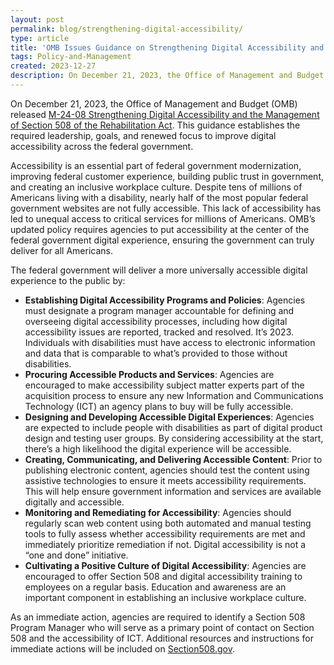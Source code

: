 ```yaml
---
layout: post
permalink: blog/strengthening-digital-accessibility/
type: article
title: 'OMB Issues Guidance on Strengthening Digital Accessibility and the Management of Section 508'
tags: Policy-and-Management
created: 2023-12-27
description: On December 21, 2023, the Office of Management and Budget (OMB) released M-24-08 Strengthening Digital Accessibility and the Management of Section 508 of the Rehabilitation Act. This guidance establishes the required leadership, goals, and renewed focus to improve digital accessibility across the federal government.
---
```

On December 21, 2023, the Office of Management and Budget (OMB) released [M-24-08 Strengthening Digital Accessibility and the Management of Section 508 of the Rehabilitation Act](https://www.whitehouse.gov/omb/management/ofcio/m-24-08-strengthening-digital-accessibility-and-the-management-of-section-508-of-the-rehabilitation-act/). This guidance establishes the required leadership, goals, and renewed focus to improve digital accessibility across the federal government. 

Accessibility is an essential part of federal government modernization, improving federal customer experience, building public trust in government, and creating an inclusive workplace culture. Despite tens of millions of Americans living with a disability, nearly half of the most popular federal government websites are not fully accessible. This lack of accessibility has led to unequal access to critical services for millions of Americans. OMB’s updated policy requires agencies to put accessibility at the center of the federal government digital experience, ensuring the government can truly deliver for all Americans.

The federal government will deliver a more universally accessible digital experience to the public by:
  * **Establishing Digital Accessibility Programs and Policies**: Agencies must designate a program manager accountable for defining and overseeing digital accessibility processes, including how digital accessibility issues are reported, tracked and resolved. It’s 2023. Individuals with disabilities must have access to electronic information and data that is comparable to what’s provided to those without disabilities.
  * **Procuring Accessible Products and Services**: Agencies are encouraged to make accessibility subject matter experts part of the acquisition process to ensure any new Information and Communications Technology (ICT) an agency plans to buy will be fully accessible.
  * **Designing and Developing Accessible Digital Experiences**: Agencies are expected to include people with disabilities as part of digital product design and testing user groups. By considering accessibility at the start, there’s a high likelihood the digital experience will be accessible.
  * **Creating, Communicating, and Delivering Accessible Content**: Prior to publishing electronic content, agencies should test the content using assistive technologies to ensure it meets accessibility requirements. This will help ensure government information and services are available digitally and accessible.
  * **Monitoring and Remediating for Accessibility**: Agencies should regularly scan web content using both automated and manual testing tools to fully assess whether accessibility requirements are met and immediately prioritize remediation if not. Digital accessibility is not a “one and done” initiative.
  * **Cultivating a Positive Culture of Digital Accessibility**: Agencies are encouraged to offer Section 508 and digital accessibility training to employees on a regular basis. Education and awareness are an important component in establishing an inclusive workplace culture.

As an immediate action, agencies are required to identify a Section 508 Program Manager who will serve as a primary point of contact on Section 508 and the accessibility of ICT.  Additional resources and instructions for immediate actions will be included on [Section508.gov](https://www.section508.gov/).